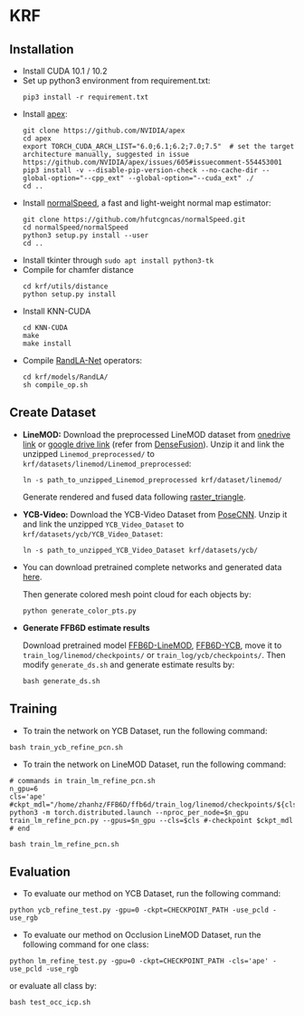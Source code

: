 # KRF
## Installation
- Install CUDA 10.1 / 10.2
- Set up python3 environment from requirement.txt:
  ```shell
  pip3 install -r requirement.txt 
  ```
- Install [apex](https://github.com/NVIDIA/apex):
  ```shell
  git clone https://github.com/NVIDIA/apex
  cd apex
  export TORCH_CUDA_ARCH_LIST="6.0;6.1;6.2;7.0;7.5"  # set the target architecture manually, suggested in issue https://github.com/NVIDIA/apex/issues/605#issuecomment-554453001
  pip3 install -v --disable-pip-version-check --no-cache-dir --global-option="--cpp_ext" --global-option="--cuda_ext" ./
  cd ..
  ```
- Install [normalSpeed](https://github.com/hfutcgncas/normalSpeed), a fast and light-weight normal map estimator:
  ```shell
  git clone https://github.com/hfutcgncas/normalSpeed.git
  cd normalSpeed/normalSpeed
  python3 setup.py install --user
  cd ..
  ```
- Install tkinter through ``sudo apt install python3-tk``
- Compile for chamfer distance
  ``` 
  cd krf/utils/distance
  python setup.py install
  ```
- Install KNN-CUDA
  ```shell
  cd KNN-CUDA
  make
  make install
  ```
- Compile [RandLA-Net](https://github.com/qiqihaer/RandLA-Net-pytorch) operators:
  ```shell
  cd krf/models/RandLA/
  sh compile_op.sh
  ```

## Create Dataset
- **LineMOD:** Download the preprocessed LineMOD dataset from [onedrive link](https://hkustconnect-my.sharepoint.com/:u:/g/personal/yhebk_connect_ust_hk/ETW6iYHDbo1OsIbNJbyNBkABF7uJsuerB6c0pAiiIv6AHw?e=eXM1UE) or [google drive link](https://drive.google.com/drive/folders/19ivHpaKm9dOrr12fzC8IDFczWRPFxho7) (refer from [DenseFusion](https://github.com/j96w/DenseFusion)). Unzip it and link the unzipped ``Linemod_preprocessed/`` to ``krf/datasets/linemod/Linemod_preprocessed``:
  ```shell
  ln -s path_to_unzipped_Linemod_preprocessed krf/dataset/linemod/
  ```
  Generate rendered and fused data following [raster_triangle](https://github.com/ethnhe/raster_triangle).

- **YCB-Video:** Download the YCB-Video Dataset from [PoseCNN](https://rse-lab.cs.washington.edu/projects/posecnn/). Unzip it and link the unzipped ```YCB_Video_Dataset``` to ```krf/datasets/ycb/YCB_Video_Dataset```:
  ```shell
  ln -s path_to_unzipped_YCB_Video_Dataset krf/datasets/ycb/
  ```
- You can download pretrained complete networks and generated data [here](https://pan.baidu.com/s/1VIIcRWbkFrABYc4IVChFhw?pwd=d46m ). 

  Then generate colored mesh point cloud for each objects by:
  ```
  python generate_color_pts.py
  ```
- **Generate FFB6D estimate results**

  Download pretrained model [FFB6D-LineMOD](https://hkustconnect-my.sharepoint.com/:f:/g/personal/yhebk_connect_ust_hk/Ehg--MMyNdtLnAEurN0tm_MBQ8u_Lntrl42-BQeXO_8H8Q?e=HsZ2Yi), [FFB6D-YCB](https://hkustconnect-my.sharepoint.com/:u:/g/personal/yhebk_connect_ust_hk/EW7a5w-ytftLgexIyXuIcjwB4o0dWo1hMteMNlA1zgM7Wg?e=UE1WJs), move it to ``train_log/linemod/checkpoints/`` or ``train_log/ycb/checkpoints/``. Then modify ``generate_ds.sh`` and generate estimate results by:
  ```shell
  bash generate_ds.sh
  ```

## Training
- To train the network on YCB Dataset, run the following command:
```shell
bash train_ycb_refine_pcn.sh
```
- To train the network on LineMOD Dataset, run the following command:
```shell  
# commands in train_lm_refine_pcn.sh
n_gpu=6
cls='ape'
#ckpt_mdl="/home/zhanhz/FFB6D/ffb6d/train_log/linemod/checkpoints/${cls}/FFB6D_${cls}_REFINE_best.pth.tar"
python3 -m torch.distributed.launch --nproc_per_node=$n_gpu train_lm_refine_pcn.py --gpus=$n_gpu --cls=$cls #-checkpoint $ckpt_mdl
# end

bash train_lm_refine_pcn.sh
```

## Evaluation
- To evaluate our method on YCB Dataset, run the following command:
```shell
python ycb_refine_test.py -gpu=0 -ckpt=CHECKPOINT_PATH -use_pcld -use_rgb
```
- To evaluate our method on Occlusion LineMOD Dataset, run the following command for one class:
```shell
python lm_refine_test.py -gpu=0 -ckpt=CHECKPOINT_PATH -cls='ape' -use_pcld -use_rgb
```
or evaluate all class by:

```shell
bash test_occ_icp.sh
```
